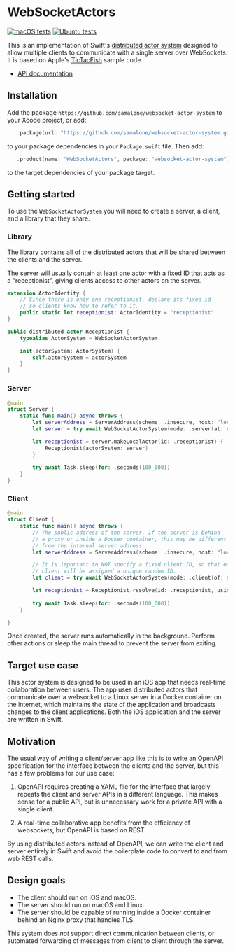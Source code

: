 # WebSocketActors

[![macOS tests](https://github.com/samalone/websocket-actor-system/actions/workflows/test-macos.yml/badge.svg)](https://github.com/samalone/websocket-actor-system/actions/workflows/test-macos.yml) [![Ubuntu tests](https://github.com/samalone/websocket-actor-system/actions/workflows/test-ubuntu.yml/badge.svg)](https://github.com/samalone/websocket-actor-system/actions/workflows/test-ubuntu.yml)

This is an implementation of Swift's
[distributed actor system](https://developer.apple.com/documentation/distributed)
designed to allow multiple clients to communicate with a single server over
WebSockets. It is based on Apple's
[TicTacFish](https://developer.apple.com/documentation/swift/tictacfish_implementing_a_game_using_distributed_actors)
sample code.

- [API documentation](https://samalone.github.io/websocket-actor-system/documentation/websocketactors/)

## Installation

Add the package `https://github.com/samalone/websocket-actor-system` to your Xcode project, or add:

```swift
   .package(url: "https://github.com/samalone/websocket-actor-system.git", branch: "main"),
```

to your package dependencies in your `Package.swift` file. Then add:

```swift
   .product(name: "WebSocketActors", package: "websocket-actor-system"),
```

to the target dependencies of your package target.

## Getting started

To use the `WebSocketActorSystem` you will need to create a server, a client, and a library that they share.

### Library

The library contains all of the distributed actors that will be shared between the clients and the server.

The server will usually contain at least one actor with a fixed ID that acts as a "receptionist", giving clients access to other actors on the server.

```swift
extension ActorIdentity {
    // Since there is only one receptionist, declare its fixed id
    // so clients know how to refer to it.
    public static let receptionist: ActorIdentity = "receptionist"
}

public distributed actor Receptionist {
    typealias ActorSystem = WebSocketActorSystem

    init(actorSystem: ActorSystem) {
        self.actorSystem = actorSystem
    }
}
```

### Server

```swift
@main
struct Server {
    static func main() async throws {
        let serverAddress = ServerAddress(scheme: .insecure, host: "localhost", port: 8888)
        let server = try await WebSocketActorSystem(mode: .server(at: serverAddress), id: "server")

        let receptionist = server.makeLocalActor(id: .receptionist) {
            Receptionist(actorSystem: server)
        }
        
        try await Task.sleep(for: .seconds(100_000))
    }
}
```

### Client

```swift
@main
struct Client {
    static func main() async throws {
        // The public address of the server. If the server is behind
        // a proxy or inside a Docker container, this may be different
        // from the internal server address. 
        let serverAddress = ServerAddress(scheme: .insecure, host: "localhost", port: 8888)

        // It is important to NOT specify a fixed client ID, so that each
        // client will be assigned a unique random ID.
        let client = try await WebSocketActorSystem(mode: .client(of: serverAddress))

        let receptionist = Receptionist.resolve(id: .receptionist, using: client)
        
        try await Task.sleep(for: .seconds(100_000))
    }

}
```

Once created, the server runs automatically in the background. Perform other actions or sleep the main thread to prevent the server from exiting.

## Target use case

This actor system is designed to be used in an iOS app that needs real-time
collaboration between users. The app uses distributed actors that communicate
over a websocket to a Linux server in a Docker container on the internet, which
maintains the state of the application and broadcasts changes to the client
applications. Both the iOS application and the server are written in Swift.

## Motivation

The usual way of writing a client/server app like this is to write an OpenAPI
specification for the interface between the clients and the server, but this has
a few problems for our use case:

1. OpenAPI requires creating a YAML file for the interface that largely repeats
   the client and server APIs in a different language. This makes sense for a
   public API, but is unnecessary work for a private API with a single client.

2. A real-time collaborative app benefits from the efficiency of websockets, but
   OpenAPI is based on REST.

By using distributed actors instead of OpenAPI, we can write the client and
server entirely in Swift and avoid the boilerplate code to convert to and from
web REST calls.

## Design goals

- The client should run on iOS and macOS.
- The server should run on macOS and Linux.
- The server should be capable of running inside a Docker container behind an
  Nginx proxy that handles TLS.

This system does _not_ support direct communication between clients, or
automated forwarding of messages from client to client through the server.

